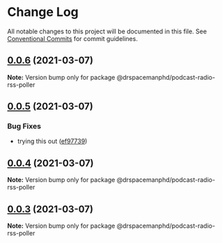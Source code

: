 # Change Log

All notable changes to this project will be documented in this file.
See [Conventional Commits](https://conventionalcommits.org) for commit guidelines.

## [0.0.6](https://github.com/drspacemanphd/podcast-radio-web/compare/@drspacemanphd/podcast-radio-rss-poller@0.0.5...@drspacemanphd/podcast-radio-rss-poller@0.0.6) (2021-03-07)

**Note:** Version bump only for package @drspacemanphd/podcast-radio-rss-poller





## [0.0.5](https://github.com/drspacemanphd/podcast-radio-web/compare/@drspacemanphd/podcast-radio-rss-poller@0.0.4...@drspacemanphd/podcast-radio-rss-poller@0.0.5) (2021-03-07)


### Bug Fixes

* trying this out ([ef97739](https://github.com/drspacemanphd/podcast-radio-web/commit/ef97739a347fd673785c8af5bf09211363097fea))





## [0.0.4](https://github.com/drspacemanphd/podcast-radio-web/compare/@drspacemanphd/podcast-radio-rss-poller@0.0.3...@drspacemanphd/podcast-radio-rss-poller@0.0.4) (2021-03-07)

**Note:** Version bump only for package @drspacemanphd/podcast-radio-rss-poller





## [0.0.3](https://github.com/drspacemanphd/podcast-radio-web/compare/@drspacemanphd/podcast-radio-rss-poller@0.0.2...@drspacemanphd/podcast-radio-rss-poller@0.0.3) (2021-03-07)

**Note:** Version bump only for package @drspacemanphd/podcast-radio-rss-poller
